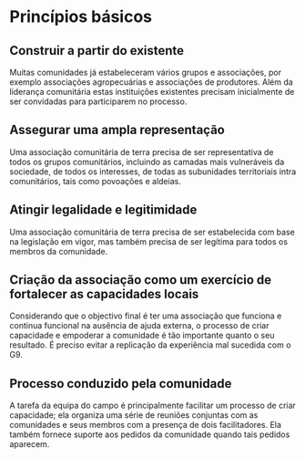 # Princípios básicos

## Construir a partir do existente

Muitas comunidades já estabeleceram vários grupos e associações, por exemplo associações agropecuárias e associações de produtores. Além da liderança comunitária estas instituições existentes precisam inicialmente de ser convidadas para participarem no processo.

## Assegurar uma ampla representação

Uma associação comunitária de terra precisa de ser representativa de todos os grupos comunitários, incluindo as camadas mais vulneráveis da sociedade, de todos os interesses, de todas as subunidades territoriais intra comunitários, tais como povoações e aldeias.

## Atingir legalidade e legitimidade

Uma associação comunitária de terra precisa de ser estabelecida com base na legislação em vigor, mas também precisa de ser legítima para todos os membros da comunidade.

## Criação da associação como um exercício de fortalecer as capacidades locais

Considerando que o objectivo final é ter uma associação que funciona e continua funcional na ausência de ajuda externa, o processo de criar capacidade e empoderar a comunidade é tão importante quanto o seu resultado. É preciso evitar a replicação da experiência mal sucedida com o G9.

## Processo conduzido pela comunidade

A tarefa da equipa do campo é principalmente facilitar um processo de criar capacidade; ela organiza uma série de reuniões conjuntas com as comunidades e seus membros com a presença de dois facilitadores. Ela também fornece suporte aos pedidos da comunidade quando tais pedidos aparecem.

